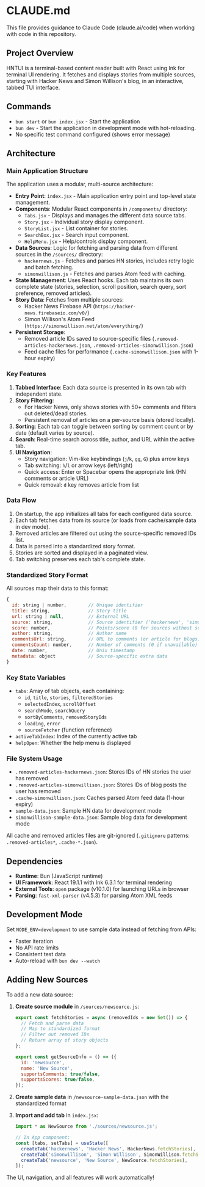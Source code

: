 # CLAUDE.md

This file provides guidance to Claude Code (claude.ai/code) when working with code in this repository.

## Project Overview

HNTUI is a terminal-based content reader built with React using Ink for terminal UI rendering. It fetches and displays stories from multiple sources, starting with Hacker News and Simon Willison's blog, in an interactive, tabbed TUI interface.

## Commands

- `bun start` or `bun index.jsx` - Start the application
- `bun dev` - Start the application in development mode with hot-reloading.
- No specific test command configured (shows error message)

## Architecture

### Main Application Structure

The application uses a modular, multi-source architecture:

- **Entry Point**: `index.jsx` - Main application entry point and top-level state management.
- **Components**: Modular React components in `/components/` directory:
  - `Tabs.jsx` - Displays and manages the different data source tabs.
  - `Story.jsx` - Individual story display component.
  - `StoryList.jsx` - List container for stories.
  - `SearchBox.jsx` - Search input component.
  - `HelpMenu.jsx` - Help/controls display component.
- **Data Sources**: Logic for fetching and parsing data from different sources in the `/sources/` directory:
  - `hackernews.js` - Fetches and parses HN stories, includes retry logic and batch fetching.
  - `simonwillison.js` - Fetches and parses Atom feed with caching.
- **State Management**: Uses React hooks. Each tab maintains its own complete state (stories, selection, scroll position, search query, sort preference, removed articles).
- **Story Data**: Fetches from multiple sources:
    - Hacker News Firebase API (`https://hacker-news.firebaseio.com/v0/`)
    - Simon Willison's Atom Feed (`https://simonwillison.net/atom/everything/`)
- **Persistent Storage**: 
  - Removed article IDs saved to source-specific files (`.removed-articles-hackernews.json`, `.removed-articles-simonwillison.json`)
  - Feed cache files for performance (`.cache-simonwillison.json` with 1-hour expiry)

### Key Features

1.  **Tabbed Interface**: Each data source is presented in its own tab with independent state.
2.  **Story Filtering**:
    - For Hacker News, only shows stories with 50+ comments and filters out deleted/dead stories.
    - Persistent removal of articles on a per-source basis (stored locally).
3.  **Sorting**: Each tab can toggle between sorting by comment count or by date (default varies by source).
4.  **Search**: Real-time search across title, author, and URL within the active tab.
5.  **UI Navigation**: 
    - Story navigation: Vim-like keybindings (`j`/`k`, `gg`, `G`) plus arrow keys
    - Tab switching: `h`/`l` or arrow keys (left/right)
    - Quick access: Enter or Spacebar opens the appropriate link (HN comments or article URL)
    - Quick removal: `d` key removes article from list

### Data Flow

1.  On startup, the app initializes all tabs for each configured data source.
2.  Each tab fetches data from its source (or loads from cache/sample data in dev mode).
3.  Removed articles are filtered out using the source-specific removed IDs list.
4.  Data is parsed into a standardized story format.
5.  Stories are sorted and displayed in a paginated view.
6.  Tab switching preserves each tab's complete state.

### Standardized Story Format

All sources map their data to this format:
```javascript
{
  id: string | number,        // Unique identifier
  title: string,              // Story title
  url: string | null,         // External URL
  source: string,             // Source identifier ('hackernews', 'simonwillison')
  score: number,              // Points/score (0 for sources without scores)
  author: string,             // Author name
  commentsUrl: string,        // URL to comments (or article for blogs)
  commentsCount: number,      // Number of comments (0 if unavailable)
  date: number,               // Unix timestamp
  metadata: object            // Source-specific extra data
}
```

### Key State Variables

- `tabs`: Array of tab objects, each containing:
  - `id`, `title`, `stories`, `filteredStories`
  - `selectedIndex`, `scrollOffset`
  - `searchMode`, `searchQuery`
  - `sortByComments`, `removedStoryIds`
  - `loading`, `error`
  - `sourceFetcher` (function reference)
- `activeTabIndex`: Index of the currently active tab
- `helpOpen`: Whether the help menu is displayed

### File System Usage

- `.removed-articles-hackernews.json`: Stores IDs of HN stories the user has removed
- `.removed-articles-simonwillison.json`: Stores IDs of blog posts the user has removed
- `.cache-simonwillison.json`: Caches parsed Atom feed data (1-hour expiry)
- `sample-data.json`: Sample HN data for development mode
- `simonwillison-sample-data.json`: Sample blog data for development mode

All cache and removed articles files are git-ignored (`.gitignore` patterns: `.removed-articles*`, `.cache-*.json`).

## Dependencies

- **Runtime**: Bun (JavaScript runtime)
- **UI Framework**: React 19.1.1 with Ink 6.3.1 for terminal rendering
- **External Tools**: `open` package (v10.1.0) for launching URLs in browser
- **Parsing**: `fast-xml-parser` (v4.5.3) for parsing Atom XML feeds

## Development Mode

Set `NODE_ENV=development` to use sample data instead of fetching from APIs:
- Faster iteration
- No API rate limits
- Consistent test data
- Auto-reload with `bun dev --watch`

## Adding New Sources

To add a new data source:

1. **Create source module** in `/sources/newsource.js`:
   ```javascript
   export const fetchStories = async (removedIds = new Set()) => {
     // Fetch and parse data
     // Map to standardized format
     // Filter out removed IDs
     // Return array of story objects
   };
   
   export const getSourceInfo = () => ({
     id: 'newsource',
     name: 'New Source',
     supportsComments: true/false,
     supportsScores: true/false,
   });
   ```

2. **Create sample data** in `/newsource-sample-data.json` with the standardized format

3. **Import and add tab** in `index.jsx`:
   ```javascript
   import * as NewSource from './sources/newsource.js';
   
   // In App component:
   const [tabs, setTabs] = useState([
     createTab('hackernews', 'Hacker News', HackerNews.fetchStories),
     createTab('simonwillison', 'Simon Willison', SimonWillison.fetchStories),
     createTab('newsource', 'New Source', NewSource.fetchStories),
   ]);
   ```

The UI, navigation, and all features will work automatically!